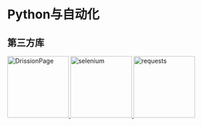 # Python与自动化



## 第三方库

<tr>
       <td><a href="https://drissionpage.cn/get_start/installation" target = "_blank"><img src="/devlop/DrissionPage.png" alt="DrissionPage" width="140"/> </a></td>
       <td><a href="https://www.selenium.dev/zh-cn/documentation/webdriver/getting_started/" target = "_blank"><img src="/devlop/selenium.png" alt="selenium" width="140"/> </a></td>
       <td><a href="https://requests.readthedocs.io/projects/cn/zh-cn/latest/#" target = "_blank"><img src="/devlop/requests.png" alt="requests" width="140"/> </a></td>
</tr>

